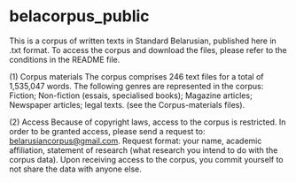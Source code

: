 # belacorpus_public
This is a corpus of written texts in Standard Belarusian, published here in .txt format. To access the corpus and download the files, please refer to the conditions in the README file.

(1) Corpus materials
The corpus comprises 246 text files for a total of 1,535,047 words. 
The following genres are represented in the corpus: Fiction; Non-fiction (essais, specialised books); Magazine articles; Newspaper articles; legal texts. (see the Corpus-materials files).

(2) Access
Because of copyright laws, access to the corpus is restricted. In order to be granted access, please send a request to: belarusiancorpus@gmail.com.
Request format: your name, academic affiliation, statement of research (what research you intend to do with the corpus data). Upon receiving access to the corpus, you commit yourself to not share the data with anyone else. 
